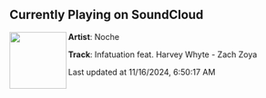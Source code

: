## Currently Playing on SoundCloud

[<img align="left" width="100" src="https://i1.sndcdn.com/artworks-3B1CE6qcnoC9kMy5-1LJIiw-t500x500.jpg">](https://soundcloud.com/nochebynoche/infatuation-feat-harvey-whyte-zach-zoya?in=nochebynoche/sets/nuit-ep)

**Artist**: Noche 

**Track**: Infatuation feat. Harvey Whyte - Zach Zoya

Last updated at 11/16/2024, 6:50:17 AM
